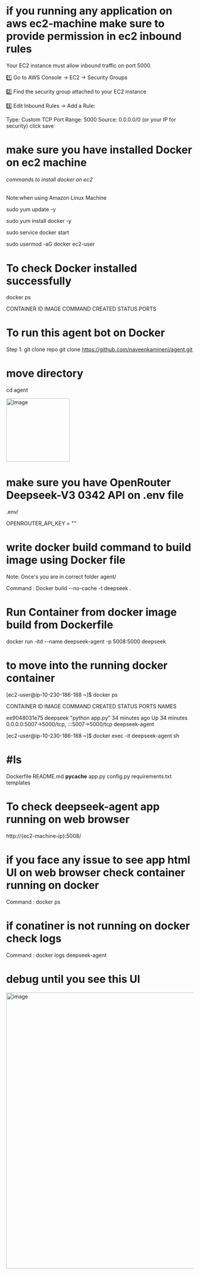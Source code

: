 # if you running any application on aws ec2-machine make sure to provide permission in ec2 inbound rules
Your EC2 instance must allow inbound traffic on port 5000.

1️⃣ Go to AWS Console → EC2 → Security Groups

2️⃣ Find the security group attached to your EC2 instance

3️⃣ Edit Inbound Rules → Add a Rule:

Type: Custom TCP
Port Range: 5000
Source: 0.0.0.0/0 (or your IP for security)
click save
# make sure you have installed Docker on ec2 machine
###### commands to install docker on ec2 ##########

Note:when using Amazon Linux Machine

sudo yum update -y

sudo yum install docker -y

sudo service docker start

sudo usermod -aG docker ec2-user

# To check Docker installed successfully
docker ps

CONTAINER ID     IMAGE        COMMAND             CREATED            STATUS            PORTS 
# To run this agent bot on Docker
Step 1: git clone repo
git clone https://github.com/naveenkamineni/agent.git
# move directory
cd agent

<img width="170" alt="image" src="https://github.com/user-attachments/assets/7fabacba-5d0d-4e1f-a284-176e73130689" />

# make sure you have OpenRouter Deepseek-V3 0342 API on .env file

.env/

OPENROUTER_API_KEY = ""

# write docker build command to build image using Docker file 
Note: Once's you are in correct folder agent/

Command : Docker build --no-cache -t deepseek .

# Run Container from docker image build from Dockerfile
docker run -itd --name deepseek-agent -p 5008:5000 deepseek

# to move into the running docker container

[ec2-user@ip-10-230-186-188 ~]$ docker ps

CONTAINER ID        IMAGE           COMMAND                CREATED                 STATUS               PORTS                                            NAMES

ee9048031e75        deepseek     "python app.py"         34 minutes ago         Up 34 minutes         0.0.0.0:5007->5000/tcp, :::5007->5000/tcp       deepseek-agent

[ec2-user@ip-10-230-186-188 ~]$     docker exec -it deepseek-agent sh

# #ls

Dockerfile       README.md       __pycache__       app.py        config.py       requirements.txt       templates

# To check deepseek-agent app running on web browser

http://{ec2-machine-ip}:5008/

# if you face any issue to see app html UI on web browser check container running on docker

Command : docker ps

# if conatiner is not running on docker check logs

Command : docker logs deepseek-agent

# debug until you see this UI

<img width="741" alt="image" src="https://github.com/user-attachments/assets/e34e1dec-e24a-4f41-862f-af23096e8bd4" />




